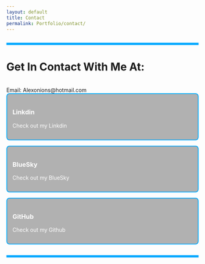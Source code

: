 ```yaml
---
layout: default
title: Contact
permalink: Portfolio/contact/
---
```


<hr style="all: unset; display: block; height: 6px; background-color: #00aaff; margin: 2em 0;">

# Get In Contact With Me At:


<br/>
Email: Alexonions@hotmail.com
<br/>


<div style="display: flex; flex-wrap: wrap; gap: 1em; justify-content: center;">
 <a href="https://www.linkedin.com/in/alex-o%E2%80%99nions-025329276/" style="flex: 1 1 250px; text-decoration: none;">
    <div style="border: 2px solid #00aaff; padding: 1em; background: rgba(0,0,0,0.3); border-radius: 8px; color: white;">
      <h3>Linkdin</h3>
      <p>Check out my Linkdin </p>
    </div>
  </a>
  
   <a href="https://bsky.app/profile/theoniex.bsky.social" style="flex: 1 1 250px; text-decoration: none;">
    <div style="border: 2px solid #00aaff; padding: 1em; background: rgba(0,0,0,0.3); border-radius: 8px; color: white;">
      <h3>BlueSky</h3>
      <p>Check out my BlueSky </p>
    </div>
  </a>
  
 <a href="https://github.com/AONIEX" style="flex: 1 1 250px; text-decoration: none;">
    <div style="border: 2px solid #00aaff; padding: 1em; background: rgba(0,0,0,0.3); border-radius: 8px; color: white;">
      <h3>GitHub</h3>
      <p>Check out my Github </p>
    </div>
  </a>
</div>
<hr style="all: unset; display: block; height: 6px; background-color: #00aaff; margin: 2em 0;">
